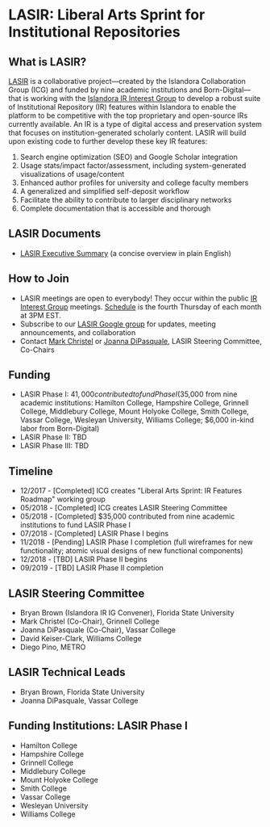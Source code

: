 # LASIR: Liberal Arts Sprint for Institutional Repositories

## What is LASIR?
[LASIR](https://github.com/Islandora-Collaboration-Group/LASIR) is a collaborative project&mdash;created by the Islandora Collaboration Group (ICG) and funded by nine academic institutions and Born-Digital&mdash;that is working with the [Islandora IR Interest Group](https://github.com/islandora-interest-groups/Islandora-IR-Interest-Group) to develop a robust suite of Institutional Repository (IR) features within Islandora to enable the platform to be competitive with the top proprietary and open-source IRs currently available. An IR is a type of digital access and preservation system that focuses on institution-generated scholarly content. LASIR will build upon existing code to further develop these key IR features:
1. Search engine optimization (SEO) and Google Scholar integration
1. Usage stats/impact factor/assessment, including system-generated visualizations of usage/content
1. Enhanced author profiles for university and college faculty members
1. A generalized and simplified self-deposit workflow
1. Facilitate the ability to contribute to larger disciplinary networks
1. Complete documentation that is accessible and thorough

## LASIR Documents
* [LASIR Executive Summary](https://docs.google.com/document/d/1iRCOhiLRFoqEF3alOQiLEaK8-IGc1KArWLBMYv8xWEk/edit#heading=h.jkag9vqwplxh) (a concise overview in plain English)

## How to Join
* LASIR meetings are open to everybody! They occur within the public [IR Interest Group](https://github.com/islandora-interest-groups/Islandora-IR-Interest-Group) meetings. [Schedule](https://github.com/islandora-interest-groups/Islandora-IR-Interest-Group#how-to-join) is the fourth Thursday of each month at 3PM EST.
* Subscribe to our [LASIR Google group](https://groups.google.com/forum/#!forum/lasir-updates) for updates, meeting announcements, and collaboration
* Contact [Mark Christel](christelm@grinnell.edu) or [Joanna DiPasquale](jdipasquale@vassar.edu), LASIR Steering Committee, Co-Chairs

## Funding
- LASIR Phase I: $41,000 contributed to fund Phase I ($35,000 from nine academic institutions: Hamilton College, Hampshire College, Grinnell College, Middlebury College, Mount Holyoke College, Smith College, Vassar College, Wesleyan University, Williams College; $6,000 in-kind labor from Born-Digital)
- LASIR Phase II: TBD
- LASIR Phase III: TBD

## Timeline
- 12/2017 - [Completed] ICG creates "Liberal Arts Sprint: IR Features Roadmap" working group
- 05/2018 - [Completed] ICG creates LASIR Steering Committee
- 05/2018 - [Completed] $35,000 contributed from nine academic institutions to fund LASIR Phase I
- 07/2018 - [Completed] LASIR Phase I begins
- 11/2018 - [Pending] LASIR Phase I completion (full wireframes for new functionality; atomic visual designs of new functional components)
- 12/2018 - [TBD] LASIR Phase II begins
- 09/2019 - [TBD] LASIR Phase II completion

## LASIR Steering Committee
- Bryan Brown (Islandora IR IG Convener), Florida State University
- Mark Christel (Co-Chair), Grinnell College
- Joanna DiPasquale (Co-Chair), Vassar College
- David Keiser-Clark, Williams College
- Diego Pino, METRO

## LASIR Technical Leads
- Bryan Brown, Florida State University
- Joanna DiPasquale, Vassar College

## Funding Institutions: LASIR Phase I
- Hamilton College
- Hampshire College
- Grinnell College
- Middlebury College
- Mount Holyoke College
- Smith College
- Vassar College
- Wesleyan University
- Williams College
